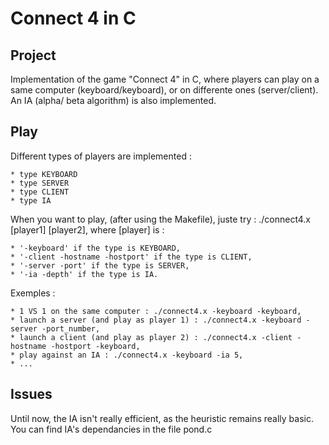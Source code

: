Connect 4 in C
===============
Project
---------------
Implementation of the game "Connect 4" in C, where players can play on a same computer (keyboard/keyboard), or on differente ones (server/client). An IA (alpha/
beta algorithm) is also implemented.

Play
--------------

Different types of players are implemented : 

	* type KEYBOARD
	* type SERVER
	* type CLIENT
	* type IA

When you want to play, (after using the Makefile), juste try : ./connect4.x [player1] [player2], where [player] is :

	* '-keyboard' if the type is KEYBOARD,
	* '-client -hostname -hostport' if the type is CLIENT,
	* '-server -port' if the type is SERVER,
	* '-ia -depth' if the type is IA.

Exemples : 

	* 1 VS 1 on the same computer : ./connect4.x -keyboard -keyboard,
	* launch a server (and play as player 1) : ./connect4.x -keyboard -server -port_number,
	* launch a client (and play as player 2) : ./connect4.x -client -hostname -hostport -keyboard,
	* play against an IA : ./connect4.x -keyboard -ia 5,
	* ...

Issues
-------------

Until now, the IA isn't really efficient, as the heuristic remains really basic. You can find IA's dependancies in the file pond.c